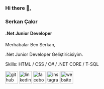 ### Hi there 👋, 
### Serkan Çakır
#### .Net Junior Developer

Merhabalar Ben Serkan,

.Net Junior Developer Geliştiricisiyim.

Skills: HTML / CSS / C# / .NET CORE / T-SQL



[<img src='https://cdn.jsdelivr.net/npm/simple-icons@3.0.1/icons/github.svg' alt='github' height='40'>](https://github.com/dvserkan)  [<img src='https://cdn.jsdelivr.net/npm/simple-icons@3.0.1/icons/linkedin.svg' alt='linkedin' height='40'>](https://www.linkedin.com/in/serkan-çakır-85a61a23a/)  [<img src='https://cdn.jsdelivr.net/npm/simple-icons@3.0.1/icons/facebook.svg' alt='facebook' height='40'>](https://www.facebook.com/serkaaan13)  [<img src='https://cdn.jsdelivr.net/npm/simple-icons@3.0.1/icons/instagram.svg' alt='instagram' height='40'>](https://www.instagram.com/fserkan.cakr/)  [<img src='https://cdn.jsdelivr.net/npm/simple-icons@3.0.1/icons/icloud.svg' alt='website' height='40'>](www.dvserkancakir.com.tr)  

